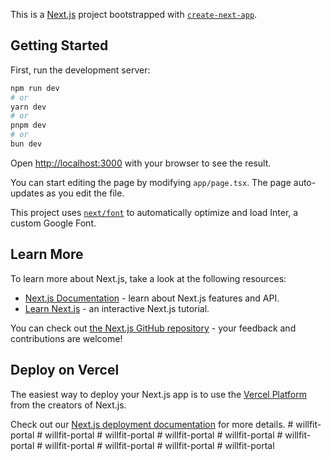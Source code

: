 This is a [Next.js](https://nextjs.org/) project bootstrapped with [`create-next-app`](https://github.com/vercel/next.js/tree/canary/packages/create-next-app).

## Getting Started

First, run the development server:

```bash
npm run dev
# or
yarn dev
# or
pnpm dev
# or
bun dev
```

Open [http://localhost:3000](http://localhost:3000) with your browser to see the result.

You can start editing the page by modifying `app/page.tsx`. The page auto-updates as you edit the file.

This project uses [`next/font`](https://nextjs.org/docs/basic-features/font-optimization) to automatically optimize and load Inter, a custom Google Font.

## Learn More

To learn more about Next.js, take a look at the following resources:

- [Next.js Documentation](https://nextjs.org/docs) - learn about Next.js features and API.
- [Learn Next.js](https://nextjs.org/learn) - an interactive Next.js tutorial.

You can check out [the Next.js GitHub repository](https://github.com/vercel/next.js/) - your feedback and contributions are welcome!

## Deploy on Vercel

The easiest way to deploy your Next.js app is to use the [Vercel Platform](https://vercel.com/new?utm_medium=default-template&filter=next.js&utm_source=create-next-app&utm_campaign=create-next-app-readme) from the creators of Next.js.

Check out our [Next.js deployment documentation](https://nextjs.org/docs/deployment) for more details.
#   w i l l f i t - p o r t a l  
 #   w i l l f i t - p o r t a l  
 #   w i l l f i t - p o r t a l  
 #   w i l l f i t - p o r t a l  
 #   w i l l f i t - p o r t a l  
 #   w i l l f i t - p o r t a l  
 #   w i l l f i t - p o r t a l  
 #   w i l l f i t - p o r t a l  
 #   w i l l f i t - p o r t a l  
 #   w i l l f i t - p o r t a l  
 
